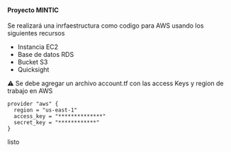 #### Proyecto MINTIC

Se realizará una inrfaestructura como codigo para AWS usando los siguientes recursos 

* Instancia EC2
* Base de datos RDS
* Bucket S3
* Quicksight

:warning: Se debe agregar un archivo account.tf con las access Keys y region de trabajo en AWS 

````````
provider "aws" {
  region = "us-east-1"
  access_key = "**************"
  secret_key = "************"
} 
````````
listo